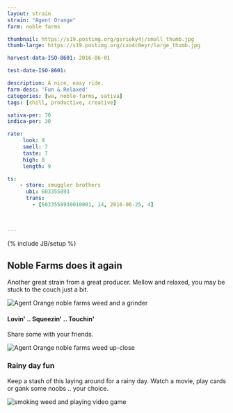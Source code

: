 ```yaml
---
layout: strain
strain: "Agent Orange"
farm: noble farms

thumbnail: https://s19.postimg.org/gsrieky4j/small_thumb.jpg
thumb-large: https://s19.postimg.org/cxo4c0eyr/large_thumb.jpg

harvest-data-ISO-8601: 2016-06-01

test-date-ISO-8601: 

description: A nice, easy ride.
farm-desc: 'Fun & Relaxed'
categories: [wa, noble-farms, sativa]
tags: [chill, productive, creative]

sativa-per: 70
indica-per: 30

rate:
     look: 9
     smell: 7
     taste: 7
     high: 8
     length: 9 

ts: 
    - store: smuggler brothers
      ubi: 603355893
      trans: 
        - [6033558930010001, 14, 2016-06-25, 4]
                
            
    
---
```

{% include JB/setup %}

## Noble Farms does it again

Another great strain from a great producer.
Mellow and relaxed, you may be stuck to the couch just a bit.

![Agent Orange noble farms weed and a grinder](https://s19.postimg.org/6u0zo2oxv/agent_orange_real_close.jpg)

#### Lovin' .. Squeezin' .. Touchin'

Share some with your friends.

![Agent Orange noble farms weed up-close ](https://s19.postimg.org/p8bis218j/agent_oragne_close_up.jpg)

### Rainy day fun

Keep a stash of this laying around for a rainy day.
Watch a movie, play cards or gank some noobs .. your choice.

![smoking weed and playing video game](http://i1344.photobucket.com/albums/p642/pacman8myghosts/48straighthoursofvidya_zps7fd7c587.gif)